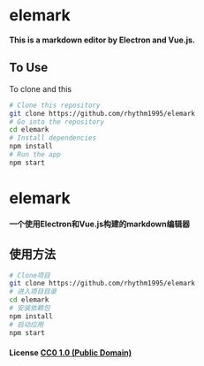 # elemark

**This is a markdown editor by Electron and Vue.js.**

## To Use

To clone and this

```bash
# Clone this repository
git clone https://github.com/rhythm1995/elemark
# Go into the repository
cd elemark
# Install dependencies
npm install
# Run the app
npm start
```

# elemark

**一个使用Electron和Vue.js构建的markdown编辑器**

## 使用方法

```bash
# Clone项目
git clone https://github.com/rhythm1995/elemark
# 进入项目目录
cd elemark
# 安装依赖包
npm install
# 启动应用
npm start
```
#### License [CC0 1.0 (Public Domain)](LICENSE.md)
